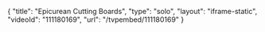 {
    "title": "Epicurean Cutting Boards",
    "type": "solo",
    "layout": "iframe-static",
    "videoId": "111180169",
    "url": "\/tvpembed\/111180169"
}